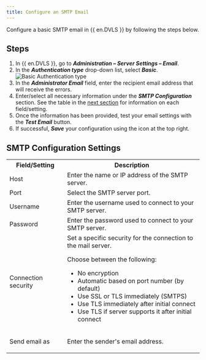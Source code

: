 ```yaml
---
title: Configure an SMTP Email
---
```

Configure a basic SMTP email in {{ en.DVLS }} by following the steps below.

## Steps

1. In {{ en.DVLS }}, go to ***Administration – Server Settings – Email***.
1. In the ***Authentication type*** drop-down list, select ***Basic***.
![Basic Authentication type](https://webdevolutions.azureedge.net/docs/en/kb/KB2203.png) 
3. In the ***Administrator Email*** field, enter the recipient email address that will receive the errors.
1. Enter/select all necessary information under the ***SMTP Configuration*** section. See the table in the <a href="#smtp-configuration-settings">next section</a> for information on each field/setting.
1. Once the information has been provided, test your email settings with the ***Test Email*** button. 
1. If successful, ***Save*** your configuration using the icon at the top right.  

## SMTP Configuration Settings

<table>
	<tr>
		<th>
Field/Setting 
		</th>
		<th>
Description 
		</th>
	</tr>
	<tr>
		<td>
Host 
		</td>
		<td>
Enter the name or IP address of the SMTP server. 
		</td>
	</tr>
	<tr>
		<td>
Port 
		</td>
		<td>
Select the SMTP server port. 
		</td>
	</tr>
	<tr>
		<td>
Username 
		</td>
		<td>
Enter the username used to connect to your SMTP server. 
		</td>
	</tr>
	<tr>
		<td>
Password 
		</td>
		<td>
Enter the password used to connect to your SMTP server. 
		</td>
	</tr>
	<tr>
		<td>
Connection security 
		</td>
		<td>
Set a specific security for the connection to the mail server.  

Choose between the following:  

* No encryption 
* Automatic based on port number (by default)
* Use SSL or TLS immediately (SMTPS) 
* Use TLS immediately after initial connect 
* Use TLS if server supports it after initial connect 
		</td>
	</tr>
	<tr>
		<td>
Send email as 
		</td>
		<td>
Enter the sender's email address. 
		</td>
	</tr>
</table>
